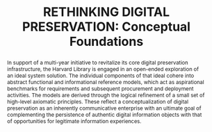 ---
abstract: In support of a multi-year initiative to revitalize its core digital preservation
  infrastructure, the Harvard Library is engaged in an open-ended exploration of an
  ideal system solution.  The individual components of that ideal cohere into abstract
  functional and informational reference models, which act as aspirational  benchmarks
  for requirements and subsequent procurement and deployment activities.  The models
  are  derived through the logical refinement of a small set of high-level axiomatic
  principles.  These reflect a conceptualization of digital preservation as an inherently
  communicative enterprise with an ultimate goal of complementing the persistence
  of authentic digital information objects with that of opportunities for legitimate
  information experiences.
creators:
- Abrams, Stephen
date: null
document_url: https://www.ideals.illinois.edu/items/128298/bitstreams/428961/data.pdf
grand_parent: iPRES
institutions: []
keywords:
- abductive inference
- abstract reference model
- communicology
- finite state machine
- information experience
landing_page_url: https://hdl.handle.net/2142/121094
language: eng
layout: publication
license: CC-BY 4.0 International
notes_url: null
parent: iPRES 2023
presentation_url: null
size: null
source_name: iPRES
title: 'RETHINKING DIGITAL PRESERVATION: Conceptual Foundations'
type: unknown
year: 2023
---